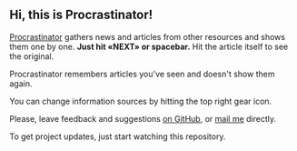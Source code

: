 ## Hi, this is Procrastinator!

<p><a href="http://dsavenko.com/procrastinator" target="_blank">Procrastinator</a> gathers news and articles from other resources and shows them one by one. <b>Just hit &laquo;NEXT&raquo; or spacebar.</b> Hit the article itself to see the original.</p>

<p>Procrastinator remembers articles you've seen and doesn't show them again.</p>

<p>You can change information sources by hitting the top right gear icon.</p>

<p>Please, leave feedback and suggestions <a href="https://github.com/dsavenko/procrastinator/issues" target="_blank">on GitHub</a>, or <a href="mailto:ds@dsavenko.com">mail me</a> directly.</p>

<p>To get project updates, just start watching this repository.</p>

